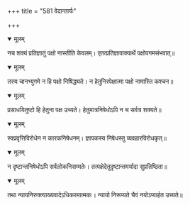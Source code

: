 +++
title = "581 वेदान्तार्यः"

+++


<details open><summary>मूलम्</summary>

नच शक्यं प्रतिज्ञातुं पक्षो नास्तीति केवलम्। एतत्प्रतिज्ञावाक्यार्थे पक्षोपगमसंभवात्॥
</details>



<details open><summary>मूलम्</summary>

तस्य चानभ्युगमे न हि पक्षो निषिद्ध्यते। न हेतुनिरपेक्षात्मा पक्षो नामास्ति कश्चन॥
</details>



<details open><summary>मूलम्</summary>

प्रसाधयितुष्टो हि हेतुना पक्ष उच्यते। हेतुमात्रनिषेधोऽपि न च सर्वत्र शक्यते॥
</details>



<details open><summary>मूलम्</summary>

स्वप्रवृत्तिविरोधेन न कारकनिषेधनम्। ज्ञापकस्य निषेधस्तु व्यवहारविरोधकृत्॥
</details>



<details open><summary>मूलम्</summary>

न दृष्टान्तनिषेधोऽपि सर्वलोकनिसम्मतेः। तत्पक्षेदेतुदृष्टान्तमर्यादा सुप्रतिष्ठिता॥
</details>



<details open><summary>मूलम्</summary>

तथा न्यायनिरुक्त्याख्यवादेऽधिकरमात्मकः। न्यायो निरूप्यते चैवं नयोऽप्यार्हत उच्यते॥
</details>

